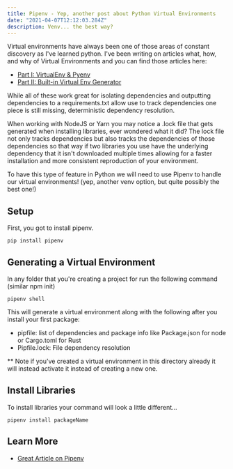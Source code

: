 ```yaml
---
title: Pipenv - Yep, another post about Python Virtual Environments
date: "2021-04-07T12:12:03.284Z"
description: Venv... the best way?
---
```


Virtual environments have always been one of those areas of constant discovery as I've learned python. I've been writing on articles what, how, and why of Virtual Environments and you can find those articles here:

- [Part I: VirtualEnv & Pyenv](https://tuts.alexmercedcoder.dev/2021/1/pythonvirtualenv/)
- [Part II: Built-in Virtual Env Generator](https://tuts.alexmercedcoder.dev/2021/3/rivisitingpyenv/)

While all of these work great for isolating dependencies and outputting dependencies to a requirements.txt allow use to track dependencies one piece is still missing, deterministic dependency resolution.

When working with NodeJS or Yarn you may notice a .lock file that gets generated when installing libraries, ever wondered what it did? The lock file not only tracks dependencies but also tracks the dependencies of those dependencies so that way if two libraries you use have the underlying dependency that it isn't downloaded multiple times allowing for a faster installation and more consistent reproduction of your environment.

To have this type of feature in Python we will need to use Pipenv to handle our virtual environments! (yep, another venv option, but quite possibly the best one!)

## Setup

First, you got to install pipenv.

```
pip install pipenv
```

## Generating a Virtual Environment

In any folder that you're creating a project for run the following command (similar npm init)

```
pipenv shell
```

This will generate a virtual environment along with the following after you install your first package:

- pipfile: list of dependencies and package info like Package.json for node or Cargo.toml for Rust
- Pipfile.lock: File dependency resolution

\*\* Note if you've created a virtual environment in this directory already it will instead activate it instead of creating a new one.

## Install Libraries

To install libraries your command will look a little different...

```
pipenv install packageName
```

## Learn More

- [Great Article on Pipenv](https://realpython.com/pipenv-guide/)
